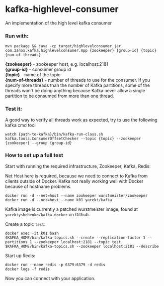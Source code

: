 # kafka-highlevel-consumer
An implementation of the high level kafka consumer

### Run with:  
```
mvn package && java -cp target/highlevelconsumer.jar com.zanox.kafka.highlevelconsumer.App {zookeeper} {group-id} {topic} {num-of-threads}
```

**{zookeeper}** - zookeeper host, e.g. localhost:2181  
**{group-id}** - consumer group id   
**{topic}** - name of the topic  
**{num-of-threads}** - number of threads to use for the consumer. If you specify more threads than the number of Kafka partitions, some of the threads won't be doing anything because Kafka never allow a single partition to be consumed from more than one thread.  

### Test it:
A good way to verify all threads work as expected, try to use the following kafka cmd tool 
 
```
watch {path-to-kafka}/bin/kafka-run-class.sh kafka.tools.ConsumerOffsetChecker --topic {topic} --zookeeper {zookeeper} --group {group-id}
```

### How to set up a full test

Start with running the required infrastructure, Zookeeper, Kafka, Redis:

Net Host here is required, because we need to connect to Kafka from clients outside of Docker.
Kafka not really working well with Docker because of hostname problems.

```
docker run -d --net=host --name zookeeper wurstmeister/zookeeper
docker run -d --net=host --name k01 yarekt/kafka
```

Kafka image is currently a patched wurstmeister image, found at `yarektyshchenko/kafka-docker` on Github.

Create a topic `test`:
```
docker exec -it k01 bash
$KAFKA_HOME/bin/kafka-topics.sh --create --replication-factor 1 --partitions 1 --zookeeper localhost:2181 --topic test
$KAFKA_HOME/bin/kafka-topics.sh --zookeeper localhost:2181 --describe
```

Start up Redis:

```
docker run --name redis -p 6379:6379 -d redis
docker logs -f redis
```

Now you can connect with your application.